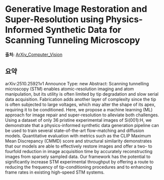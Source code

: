 # Generative Image Restoration and Super-Resolution using Physics-Informed Synthetic Data for Scanning Tunneling Microscopy

**출처:** [ArXiv_Computer_Vision](https://arxiv.org/abs/2510.25921)

## 요약
arXiv:2510.25921v1 Announce Type: new
Abstract: Scanning tunnelling microscopy (STM) enables atomic-resolution imaging and atom manipulation, but its utility is often limited by tip degradation and slow serial data acquisition. Fabrication adds another layer of complexity since the tip is often subjected to large voltages, which may alter the shape of its apex, requiring it to be conditioned. Here, we propose a machine learning (ML) approach for image repair and super-resolution to alleviate both challenges. Using a dataset of only 36 pristine experimental images of Si(001):H, we demonstrate that a physics-informed synthetic data generation pipeline can be used to train several state-of-the-art flow-matching and diffusion models. Quantitative evaluation with metrics such as the CLIP Maximum Mean Discrepancy (CMMD) score and structural similarity demonstrates that our models are able to effectively restore images and offer a two- to fourfold reduction in image acquisition time by accurately reconstructing images from sparsely sampled data. Our framework has the potential to significantly increase STM experimental throughput by offering a route to reducing the frequency of tip-conditioning procedures and to enhancing frame rates in existing high-speed STM systems.
